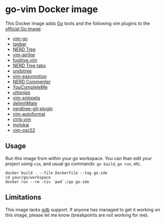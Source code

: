 # go-vim Docker image
This Docker image adds [Go](https://golang.org/) tools and the following vim plugins to the [official Go image](https://registry.hub.docker.com/_/golang/):

* [vim-go](https://github.com/fatih/vim-go)
* [tagbar](https://github.com/majutsushi/tagbar)
* [NERD Tree](https://github.com/scrooloose/nerdtree)
* [vim-airline](https://github.com/bling/vim-airline)
* [fugitive.vim](https://github.com/tpope/vim-fugitive)
* [NERD Tree tabs](https://github.com/jistr/vim-nerdtree-tabs)
* [undotree](https://github.com/mbbill/undotree)
* [vim-easymotion](https://github.com/Lokaltog/vim-easymotion)
* [NERD Commenter](https://github.com/scrooloose/nerdcommenter)
* [YouCompleteMe](https://github.com/Valloric/YouCompleteMe)
* [ultisnips](https://github.com/SirVer/ultisnips)
* [vim-snippets](https://github.com/honza/vim-snippets)
* [delimitMate](https://github.com/Raimondi/delimitMate)
* [nerdtree-git-plugin](https://github.com/Xuyuanp/nerdtree-git-plugin)
* [vim-autoformat](https://github.com/Chiel92/vim-autoformat)
* [ctrlp.vim](https://github.com/kien/ctrlp.vim)
* [molokai](https://github.com/tomasr/molokai)
* [vim-osc52](https://github.com/fcpg/vim-osc52)

## Usage

Run this image from within your go workspace. You can than edit your project using `vim`, and usual go commands: `go build`, `go run`, etc. 

```
docker build . --file Dockerfile --tag go-ide
cd your/go/workspace
docker run --rm -tiv `pwd`:/go go-ide
```

## Limitations

This image lacks [gdb](https://golang.org/doc/gdb) support. If anyone has managed to get it working on this image, please let me know (breakpoints are not working for me).
